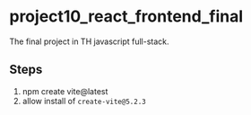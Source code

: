 # project10_react_frontend_final
The final project in TH javascript full-stack.

## Steps
1. npm create vite@latest
2. allow install of `create-vite@5.2.3`